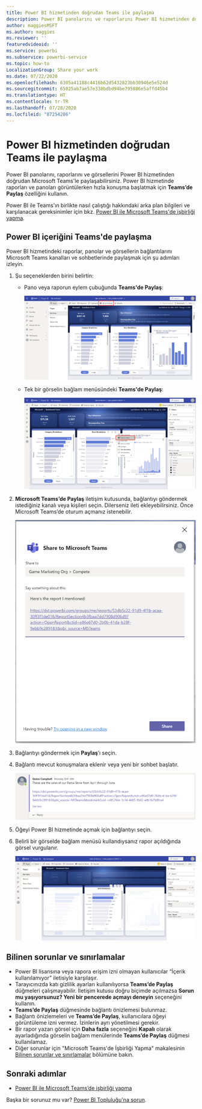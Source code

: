 ```yaml
---
title: Power BI hizmetinden doğrudan Teams ile paylaşma
description: Power BI panolarını ve raporlarını Power BI hizmetinden doğrudan Microsoft Teams'le paylaşabilirsiniz.
author: maggiesMSFT
ms.author: maggies
ms.reviewer: ''
featuredvideoid: ''
ms.service: powerbi
ms.subservice: powerbi-service
ms.topic: how-to
LocalizationGroup: Share your work
ms.date: 07/22/2020
ms.openlocfilehash: 6305a41188c4416b62d5432823bb30946e5e524d
ms.sourcegitcommit: 65025ab7ae57e338bdbd94be795886e5affd45b4
ms.translationtype: HT
ms.contentlocale: tr-TR
ms.lasthandoff: 07/28/2020
ms.locfileid: "87254286"
---
```

# <a name="share-directly-to-teams-from-the-power-bi-service"></a>Power BI hizmetinden doğrudan Teams ile paylaşma

Power BI panolarını, raporlarını ve görsellerini Power BI hizmetinden doğrudan Microsoft Teams'le paylaşabilirsiniz. Power BI hizmetinde raporları ve panoları görüntülerken hızla konuşma başlatmak için **Teams’de Paylaş** özelliğini kullanın.

Power BI ile Teams'ın birlikte nasıl çalıştığı hakkındaki arka plan bilgileri ve karşılanacak gereksinimler için bkz. [Power BI ile Microsoft Teams'de işbirliği yapma](service-collaborate-microsoft-teams.md).

## <a name="share-power-bi-content-to-teams"></a>Power BI içeriğini Teams'de paylaşma

Power BI hizmetindeki raporlar, panolar ve görsellerin bağlantılarını Microsoft Teams kanalları ve sohbetlerinde paylaşmak için şu adımları izleyin.

1. Şu seçeneklerden birini belirtin:

   * Pano veya raporun eylem çubuğunda **Teams'de Paylaş**:

       ![Eylem çubuğundaki Teams’de Paylaş düğmesinin ekran görüntüsü.](media/service-share-report-teams/service-teams-share-to-teams-action-bar-button.png)
    
   * Tek bir görselin bağlam menüsündeki **Teams'de Paylaş**:
    
      ![Görselin bağlam menüsündeki Teams’de Paylaş düğmesinin ekran görüntüsü.](media/service-share-report-teams/service-teams-share-to-teams-visual-context-menu.png)

1. **Microsoft Teams’de Paylaş** iletişim kutusunda, bağlantıyı göndermek istediğiniz kanalı veya kişileri seçin. Dilerseniz ileti ekleyebilirsiniz. Önce Microsoft Teams’de oturum açmanız istenebilir.

    ![Bilgi ve ileti içeren Microsoft Teams’de Paylaş iletişim kutusunun ekran görüntüsü.](media/service-share-report-teams/service-teams-share-to-teams-dialog.png)

1. Bağlantıyı göndermek için **Paylaş**’ı seçin.
    
1. Bağlantı mevcut konuşmalara eklenir veya yeni bir sohbet başlatır.

    ![Power BI öğesinin bağlantısını içeren Microsoft Teams konuşmasının ekran görüntüsü.](media/service-share-report-teams/service-teams-share-to-teams-deep-link.png)

1. Öğeyi Power BI hizmetinde açmak için bağlantıyı seçin.

1. Belirli bir görselde bağlam menüsü kullandıysanız rapor açıldığında görsel vurgulanır.

    ![Vurgulanan belirli bir görselin yer aldığı açık Power BI raporunun ekran görüntüsü.](media/service-share-report-teams/service-teams-share-to-teams-spotlight-visual.png)


## <a name="known-issues-and-limitations"></a>Bilinen sorunlar ve sınırlamalar

- Power BI lisansına veya rapora erişim izni olmayan kullanıcılar “İçerik kullanılamıyor” iletisiyle karşılaşır.
- Tarayıcınızda katı gizlilik ayarları kullanılıyorsa **Teams’de Paylaş** düğmeleri çalışmayabilir. İletişim kutusu doğru biçimde açılmazsa **Sorun mu yaşıyorsunuz? Yeni bir pencerede açmayı deneyin** seçeneğini kullanın.
- **Teams’de Paylaş** düğmesinde bağlantı önizlemesi bulunmaz.
- Bağlantı önizlemeleri ve **Teams’de Paylaş**, kullanıcılara öğeyi görüntüleme izni vermez. İzinlerin ayrı yönetilmesi gerekir.
- Bir rapor yazarı görsel için **Daha fazla** seçeneğini **Kapalı** olarak ayarladığında görselin bağlam menülerinde **Teams’de Paylaş** düğmesi kullanılamaz.
- Diğer sorunlar için "Microsoft Teams'de İşbirliği Yapma" makalesinin [Bilinen sorunlar ve sınırlamalar](service-collaborate-microsoft-teams.md#known-issues-and-limitations) bölümüne bakın.

## <a name="next-steps"></a>Sonraki adımlar

- [Power BI ile Microsoft Teams’de işbirliği yapma](service-collaborate-microsoft-teams.md)

Başka bir sorunuz mu var? [Power BI Topluluğu'na sorun](https://community.powerbi.com/).
